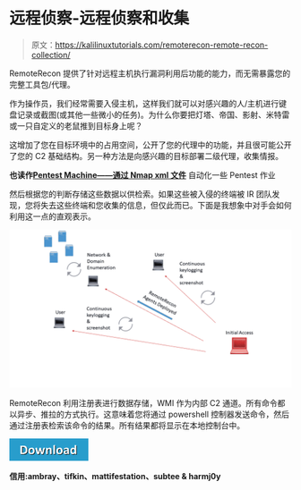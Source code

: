 # 远程侦察-远程侦察和收集

> 原文：<https://kalilinuxtutorials.com/remoterecon-remote-recon-collection/>

RemoteRecon 提供了针对远程主机执行漏洞利用后功能的能力，而无需暴露您的完整工具包/代理。

作为操作员，我们经常需要入侵主机，这样我们就可以对感兴趣的人/主机进行键盘记录或截图(或其他一些微小的任务)。为什么你要把灯塔、帝国、影射、米特雷或一只自定义的老鼠推到目标身上呢？

这增加了您在目标环境中的占用空间，公开了您的代理中的功能，并且很可能公开了您的 C2 基础结构。另一种方法是向感兴趣的目标部署二级代理，收集情报。

**也读作[Pentest Machine——通过 Nmap xml 文件](https://kalilinuxtutorials.com/pentest-machine-via-nmap-xml-file/)** 自动化一些 Pentest 作业

然后根据您的判断存储这些数据以供检索。如果这些被入侵的终端被 IR 团队发现，您将失去这些终端和您收集的信息，但仅此而已。下面是我想象中对手会如何利用这一点的直观表示。

![](img/9c8603fe18cf8478f0035d24f6891a1a.png)

RemoteRecon 利用注册表进行数据存储，WMI 作为内部 C2 通道。所有命令都以异步、推拉的方式执行。这意味着您将通过 powershell 控制器发送命令，然后通过注册表检索该命令的结果。所有结果都将显示在本地控制台中。

[![](img/d861a9096555aeb1980fc054015933d7.png)](https://github.com/xorrior/RemoteRecon)

**信用:ambray、tifkin、mattifestation、subtee & harmj0y**